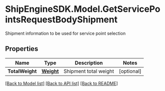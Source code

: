 # ShipEngineSDK.Model.GetServicePointsRequestBodyShipment
Shipment information to be used for service point selection

## Properties

Name | Type | Description | Notes
------------ | ------------- | ------------- | -------------
**TotalWeight** | [**Weight**](Weight.md) | Shipment total weight | [optional] 

[[Back to Model list]](../README.md#documentation-for-models) [[Back to API list]](../README.md#documentation-for-api-endpoints) [[Back to README]](../README.md)

